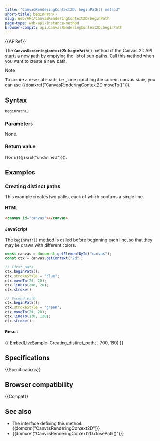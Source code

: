 ```yaml
---
title: "CanvasRenderingContext2D: beginPath() method"
short-title: beginPath()
slug: Web/API/CanvasRenderingContext2D/beginPath
page-type: web-api-instance-method
browser-compat: api.CanvasRenderingContext2D.beginPath
---
```


{{APIRef}}

The
**`CanvasRenderingContext2D.beginPath()`**
method of the Canvas 2D API starts a new path by emptying the list of sub-paths. Call
this method when you want to create a new path.

> [!NOTE]
> To create a new sub-path, i.e.,, one matching the current
> canvas state, you can use {{domxref("CanvasRenderingContext2D.moveTo()")}}.

## Syntax

```js-nolint
beginPath()
```

### Parameters

None.

### Return value

None ({{jsxref("undefined")}}).

## Examples

### Creating distinct paths

This example creates two paths, each of which contains a single line.

#### HTML

```html
<canvas id="canvas"></canvas>
```

#### JavaScript

The `beginPath()` method is called before beginning each line, so that they
may be drawn with different colors.

```js
const canvas = document.getElementById("canvas");
const ctx = canvas.getContext("2d");

// First path
ctx.beginPath();
ctx.strokeStyle = "blue";
ctx.moveTo(20, 20);
ctx.lineTo(200, 20);
ctx.stroke();

// Second path
ctx.beginPath();
ctx.strokeStyle = "green";
ctx.moveTo(20, 20);
ctx.lineTo(120, 120);
ctx.stroke();
```

#### Result

{{ EmbedLiveSample('Creating_distinct_paths', 700, 180) }}

## Specifications

{{Specifications}}

## Browser compatibility

{{Compat}}

## See also

- The interface defining this method: {{domxref("CanvasRenderingContext2D")}}
- {{domxref("CanvasRenderingContext2D.closePath()")}}
